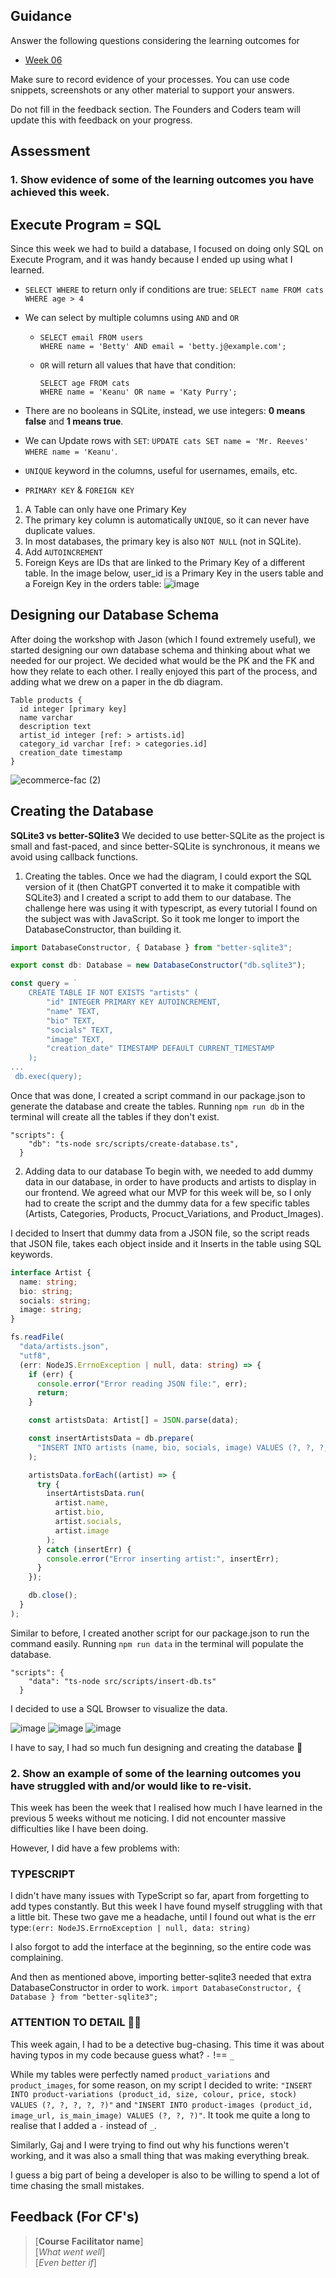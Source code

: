 ## Guidance
Answer the following questions considering the learning outcomes for
- [Week 06](https://learn.foundersandcoders.com/course/syllabus/developer/week06-project04-databases/learning-outcomes/)

Make sure to record evidence of your processes. You can use code snippets, screenshots or any other material to support your answers.

Do not fill in the feedback section. The Founders and Coders team will update this with feedback on your progress.

## Assessment
 ### 1. Show evidence of some of the learning outcomes you have achieved this week.

## Execute Program = **SQL**
Since this week we had to build a database, I focused on doing only SQL on Execute Program, and it was handy because I ended up using what I learned.

* `SELECT WHERE` to return only if conditions are true: `SELECT name FROM cats WHERE age > 4`
* We can select by multiple columns using `AND` and `OR`
  * ```
    SELECT email FROM users
    WHERE name = 'Betty' AND email = 'betty.j@example.com';
    ```
  * `OR` will return all values that have that condition:
    ```
    SELECT age FROM cats 
    WHERE name = 'Keanu' OR name = 'Katy Purry';
    ```

* There are no booleans in SQLite, instead, we use integers: **0 means false** and **1 means true**.
* We can Update rows with `SET`: `UPDATE cats SET name = 'Mr. Reeves' WHERE name = 'Keanu'`.
* `UNIQUE` keyword in the columns, useful for usernames, emails, etc.

*  `PRIMARY KEY` & `FOREIGN KEY`
 1. A Table can only have one Primary Key
 2. The primary key column is automatically `UNIQUE`, so it can never have duplicate values.
 3. In most databases, the primary key is also `NOT NULL` (not in SQLite).
 4. Add `AUTOINCREMENT`
 5. Foreign Keys are IDs that are linked to the Primary Key of a different table.
  In the image below, user_id is a Primary Key in the users table and a Foreign Key in the orders table:
  ![image](https://github.com/user-attachments/assets/c370bd9e-1fdf-41c4-a9b8-059e3a020c8d)

## Designing our Database Schema
After doing the workshop with Jason (which I found extremely useful), we started designing our own database schema and thinking about what we needed for our project.
We decided what would be the PK and the FK and how they relate to each other.
I really enjoyed this part of the process, and adding what we drew on a paper in the db diagram.
```
Table products {
  id integer [primary key]
  name varchar
  description text
  artist_id integer [ref: > artists.id]
  category_id varchar [ref: > categories.id]
  creation_date timestamp
}
```
![ecommerce-fac (2)](https://github.com/user-attachments/assets/b025442c-c5b7-420f-b3a0-41afcb8746b9)


## Creating the Database

**SQLite3 vs better-SQlite3** 
We decided to use better-SQLite as the project is small and fast-paced, and since better-SQLite is synchronous, it means we avoid using callback functions. 

1. Creating the tables.
Once we had the diagram, I could export the SQL version of it (then ChatGPT converted it to make it compatible with SQLite3) and I created a script to add them to our database.
The challenge here was using it with typescript, as every tutorial I found on the subject was with JavaScript. So it took me longer to import the DatabaseConstructor, than building it.

```ts
import DatabaseConstructor, { Database } from "better-sqlite3";

export const db: Database = new DatabaseConstructor("db.sqlite3");

const query = `
    CREATE TABLE IF NOT EXISTS "artists" (
        "id" INTEGER PRIMARY KEY AUTOINCREMENT,
        "name" TEXT,
        "bio" TEXT,
        "socials" TEXT,
        "image" TEXT,
        "creation_date" TIMESTAMP DEFAULT CURRENT_TIMESTAMP
    );
...
 db.exec(query);
```
Once that was done, I created a script command in our package.json to generate the database and create the tables.
Running `npm run db` in the terminal will create all the tables if they don't exist.
```
"scripts": {
    "db": "ts-node src/scripts/create-database.ts",
  }
```

2. Adding data to our database
To begin with, we needed to add dummy data in our database, in order to have products and artists to display in our frontend.
We agreed what our MVP for this week will be, so I only had to create the script and the dummy data for a few specific tables (Artists, Categories, Products, Procuct_Variations, and Product_Images).

I decided to Insert that dummy data from a JSON file, so the script reads that JSON  file, takes each object inside and it Inserts in the table using SQL keywords.

```ts
interface Artist {
  name: string;
  bio: string;
  socials: string;
  image: string;
}

fs.readFile(
  "data/artists.json",
  "utf8",
  (err: NodeJS.ErrnoException | null, data: string) => {
    if (err) {
      console.error("Error reading JSON file:", err);
      return;
    }

    const artistsData: Artist[] = JSON.parse(data);

    const insertArtistsData = db.prepare(
      "INSERT INTO artists (name, bio, socials, image) VALUES (?, ?, ?, ?)"
    );

    artistsData.forEach((artist) => {
      try {
        insertArtistsData.run(
          artist.name,
          artist.bio,
          artist.socials,
          artist.image
        );
      } catch (insertErr) {
        console.error("Error inserting artist:", insertErr);
      }
    });

    db.close();
  }
);
```
Similar to before, I created another script for our package.json to run the command easily.
Running `npm run data` in the terminal will populate the database.
```
"scripts": {
    "data": "ts-node src/scripts/insert-db.ts"
  }
```

I decided to use a SQL Browser to visualize the data.

![image](https://github.com/user-attachments/assets/c328d165-0611-4c84-9538-eda612806402)
![image](https://github.com/user-attachments/assets/66557c16-fa32-4974-9dc2-76b447010e22)
![image](https://github.com/user-attachments/assets/36797334-9a03-4877-879b-516e78f8d74c)

I have to say, I had so much fun designing and creating the database 🤩

 ### 2. Show an example of some of the learning outcomes you have struggled with and/or would like to re-visit.
This week has been the week that I realised how much I have learned in the previous 5 weeks without me noticing. 
I did not encounter massive difficulties like I have been doing.

However, I did have a few problems with:

### TYPESCRIPT
I didn't have many issues with TypeScript so far, apart from forgetting to add types constantly. But this week I have found myself struggling with that a little bit. 
These two gave me a headache, until I found out what is the err type:`(err: NodeJS.ErrnoException | null, data: string)` 

I also forgot to add the interface at the beginning, so the entire code was complaining. 

And then as mentioned above, importing better-sqlite3 needed that extra DatabaseConstructor in order to work.
`import DatabaseConstructor, { Database } from "better-sqlite3";`

### ATTENTION TO DETAIL 🕵️‍♀️
This week again, I had to be a detective bug-chasing.
This time it was about having typos in my code because guess what? `-` !== `_`

While my tables were perfectly named `product_variations` and `product_images`, for some reason, on my script I decided to write:
`"INSERT INTO product-variations (product_id, size, colour, price, stock) VALUES (?, ?, ?, ?, ?)"` and `"INSERT INTO product-images (product_id, image_url, is_main_image) VALUES (?, ?, ?)"`.
It took me quite a long to realise that I added a `-` instead of `_`.

Similarly, Gaj and I were trying to find out why his functions weren't working, and it was also a small thing that was making everything break. 

I guess a big part of being a developer is also to be willing to spend a lot of time chasing the small mistakes.

## Feedback (For CF's)
> [**Course Facilitator name**]  
> [*What went well*]  
> [*Even better if*]
